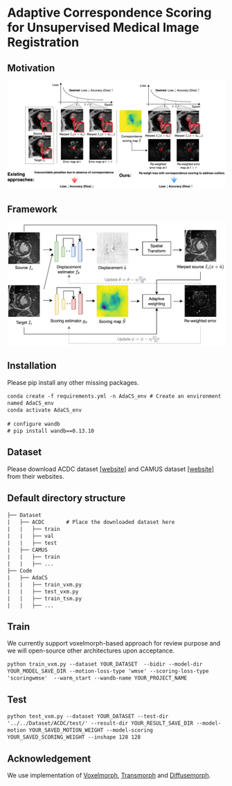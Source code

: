 # Adaptive Correspondence Scoring for Unsupervised Medical Image Registration

## Motivation
<img src="assets/motivation.png" width="1000">

## Framework
<img src="assets/framework.png" width="1000">

## Installation
Please pip install any other missing packages.
```
conda create -f requirements.yml -n AdaCS_env # Create an environment named AdaCS_env
conda activate AdaCS_env

# configure wandb
# pip install wandb==0.13.10 
```

## Dataset
Please download ACDC dataset [[website]](https://www.creatis.insa-lyon.fr/Challenge/acdc/databases.html) and CAMUS dataset [[website]](https://www.creatis.insa-lyon.fr/Challenge/camus/) from their websites.

## Default directory structure
    ├── Dataset                   
    |   ├── ACDC       # Place the downloaded dataset here
    |   |   ├── train
    |   |   ├── val
    |   |   ├── test
    |   ├── CAMUS
    |   |   ├── train
    |   |   ├── ...
    ├── Code
    |   ├── AdaCS
    |   |   ├── train_vxm.py
    |   |   ├── test_vxm.py
    |   |   ├── train_tsm.py
    |   |   ├── ...

## Train
We currently support voxelmorph-based approach for review purpose and we will open-source other architectures upon acceptance.
```
python train_vxm.py --dataset YOUR_DATASET  --bidir --model-dir YOUR_MODEL_SAVE_DIR --motion-loss-type 'wmse' --scoring-loss-type 'scoringwmse'  --warm_start --wandb-name YOUR_PROJECT_NAME 
```


## Test
```
python test_vxm.py --dataset YOUR_DATASET --test-dir '../../Dataset/ACDC/test/' --result-dir YOUR_RESULT_SAVE_DIR --model-motion YOUR_SAVED_MOTION_WEIGHT --model-scoring YOUR_SAVED_SCORING_WEIGHT --inshape 128 128
```

## Acknowledgement
We use implementation of [Voxelmorph](https://github.com/voxelmorph/voxelmorph), [Transmorph](https://github.com/junyuchen245/TransMorph_Transformer_for_Medical_Image_Registration) and [Diffusemorph](https://github.com/DiffuseMorph/DiffuseMorph).
